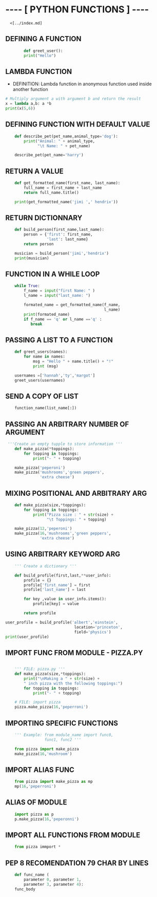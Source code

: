 # ---- [ PYTHON FUNCTIONS ] ---- 
                                
      <[../index.md]

## DEFINING A FUNCTION
```python
        def greet_user():
        print("Hello")
```
## LAMBDA FUNCTION

 * DEFINITION:
 	Lambda function in anonymous function used 
	inside another function

```python
# Multiply argument a with argument b and return the result
x = lambda a,b: a *b
print(x(5,6))
```

## DEFINING FUNCTION WITH DEFAULT VALUE
```python
    def describe_pet(pet_name,animal_type='dog'):
        print("Animal: " + animal_type,
              "\t Name: " + pet_name)

    describe_pet(pet_name='harry')
```

## RETURN A VALUE
```python
    def get_formatted_name(first_name, last_name):
        full_name = first_name + last_name
        return full_name.title()

    print(get_formatted_name('jimi ',' hendrix'))
```

## RETURN DICTIONNARY 
```python
    def build_person(first_name,last_name):
        person = {'first': first_name, 
                  'last': last_name}
        return person

    musician = build_person('jimi','hendrix')
    print(musician)
```

## FUNCTION IN A WHILE LOOP
```python
    while True:
        f_name = input("first Name: " )
        l_name = input("last_name: ")

        formated_name = get_formatted_name(f_name,
                                           l_name)
        print(formated_name)
        if f_name == 'q' or l_name =='q' :
           break
```

## PASSING A LIST TO A FUNCTION 
```python
    def greet_users(names):
        for name in names:
            msg = "Hello " + name.title() + "!"
            print (msg)

    usernames =['hannah','ty','margot']
    greet_users(usernames)
```

## SEND A COPY OF LIST 
```python
    function_name(list_name[:])
```

## PASSING AN ARBITRARY NUMBER OF ARGUMENT 
```python
 '''Create an empty tupple to store information '''
    def make_pizza(*toppings):
        for topping in toppings:
            print("- " + topping)

    make_pizza('peperoni')
    make_pizza('mushrooms','green peppers',
               'extra cheese')
```

## MIXING POSITIONAL AND ARBITRARY ARG
```python
    def make_pizza(size,*toppings):
        for topping in toppings:
            print("Pizza size : " + str(size) +
                  "\t Toppings: " + topping)

    make_pizza(12,'peperoni')
    make_pizza(16,'mushrooms','green peppers',
               'extra cheese')
```

## USING ARBITRARY KEYWORD ARG 
```python
    ''' Create a dictionary '''

    def build_profile(first,last,**user_info):
        profile = {}
        profile['first_name'] = first
        profile['last_name'] = last

        for key ,value in user_info.items():
            profile[key] = value

        return profile 

user_profile = build_profile('albert','einstein',
                              location='princeton',
                              field='physics')
print(user_profile)
```

## IMPORT FUNC FROM MODULE - PIZZA.PY
```python

    ''' FILE: pizza.py '''
    def make_pizza(size,*toppings):
        print("\nMaking a " + str(size) +
        " inch pizza with the following toppings:")
        for topping in toppings:
            print("- " + topping)

    # FILE: import pizza
    pizza.make_pizza(16,'peperroni')
```

## IMPORTING SPECIFIC FUNCTIONS
```python
    ''' Example: from module_name import func0,
                 func1, func2 '''

    from pizza import make_pizza
    make_pizza(16,'mushroom')
```

## IMPORT ALIAS FUNC 
```python
    from pizza import make_pizza as mp
    mp(16,'peperroni')
```
## ALIAS OF MODULE
```python
    import pizza as p
    p.make_pizza(16,'peperonni')
```

## IMPORT ALL FUNCTIONS FROM MODULE 
```python
    from pizza immport *
```
## PEP 8 RECOMENDATION 79 CHAR BY LINES 
```python
    def func_name (
        parameter 0, parameter 1, 
        parameter 3, parameter 4):
    func_body
```
